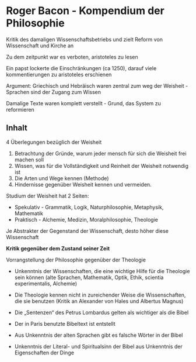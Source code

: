 # Roger Bacon - Kompendium der Philosophie

Kritik des damaligen Wissenschaftsbetriebs und zielt Reform von Wissenschaft und Kirche an

Zu dem zeitpunkt war es verboten, aristoteles zu lesen

Ein papst lockerte die Einschränkungen (ca 1250), darauf viele kommentierungen zu aristoteles erschienen

Argument: Griechisch und Hebräisch waren zentral zum weg der Weisheit - Sprachen sind der Zugang zum Wissen

Damalige Texte waren komplett verstellt - Grund, das System zu reformieren


## Inhalt

4 Überlegungen bezüglich der Weisheit

1. Betrachtung der Gründe, warum jeder mensch für sich die Weisheit frei machen soll
2. Wissen, was für die Vollständigkeit und Reinheit der Weisheit notwendig ist
3. Die Arten und Wege kennen (Methode)
4. Hindernisse gegenüber Weisheit kennen und vermeiden.

Studium der Weisheit hat 2 Seiten:

* Spekulativ - Grammatik, Logik, Naturphilosophie, Metaphysik, Mathematik
* Praktisch - Alchemie, Medizin, Moralphilosophie, Theologie

Je Abstrakter der Gegenstand der Wissenschaft, desto höher diese Wissenschaft

**Kritik gegenüber dem Zustand seiner Zeit**

Vorrangstellung der Philosophie gegenüber der Theologie

* Unkenntnis der Wissenschaften, die eine wichtige Hilfe für die Theologie sein können (alte Sprachen, Mathematik, Optik, Ethik, scientia experimentalis, Alchemie)

* Die Theologie kennen nicht in zureichender Weise die Wissenschaften, die sie benutzen (Kritik an Alexander von Hales und Albertus Magnus)

* Die „Sentenzen“ des Petrus Lombardus gelten als wichtiger als die Bibel

* Der in Paris benutzte Bibeltext ist entstellt

* Aus Unkenntnis der alten Sprachen gibt es falsche Wörter in der Bibel

* Unkenntnis der Literal- und Spiritualsinn der Bibel aus Unkenntnis der Eigenschaften der Dinge
